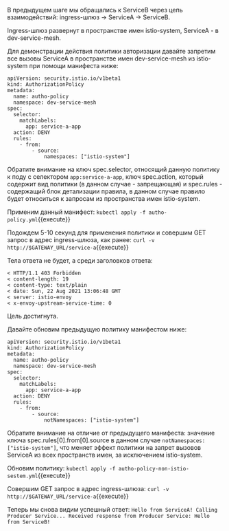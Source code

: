 В предыдущем шаге мы обращались к ServiceB через цепь взаимодействий: ingress-шлюз -> ServiceA -> ServiceB.

Ingress-шлюз развернут в пространстве имен istio-system, ServiceA - в dev-service-mesh.

Для демонстрации действия политики авторизации давайте запретим все вызовы ServiceA в пространстве имен dev-service-mesh из istio-system при помощи манифеста ниже:
```
apiVersion: security.istio.io/v1beta1
kind: AuthorizationPolicy
metadata:
  name: autho-policy
  namespace: dev-service-mesh
spec:
  selector:
    matchLabels:
      app: service-a-app
  action: DENY
  rules:
    - from:
        - source:
            namespaces: ["istio-system"]
```
Обратите внимание на ключ spec.selector, относящий данную политику к поду с селектором `app:service-a-app`, ключ spec.action, который содержит вид политики (в данном случае - запрещающая) и spec.rules - содержащий блок детализации правила, в данном случае правило будет относиться к запросам из пространства имен istio-system.

Применим данный манифест:
`kubectl apply -f autho-policy.yml`{{execute}}

Подождем 5-10 секунд для применения политики и совершим GET запрос в адрес ingress-шлюза, как ранее:
`curl -v http://$GATEWAY_URL/service-a`{{execute}}

Тела ответа не будет, а среди заголовков ответа:
```
< HTTP/1.1 403 Forbidden
< content-length: 19
< content-type: text/plain
< date: Sun, 22 Aug 2021 13:06:48 GMT
< server: istio-envoy
< x-envoy-upstream-service-time: 0
```

Цель достигнута.

Давайте обновим предыдущую политику манифестом ниже:
```
apiVersion: security.istio.io/v1beta1
kind: AuthorizationPolicy
metadata:
  name: autho-policy
  namespace: dev-service-mesh
spec:
  selector:
    matchLabels:
      app: service-a-app
  action: DENY
  rules:
    - from:
        - source:
            notNamespaces: ["istio-system"]
```

Обратите внимание на отличие от предыдущего манифеста: значение ключа spec.rules[0].from[0].source в данном случае `notNamespaces: ["istio-system"]`, что меняет эффект политики на запрет вызовов ServiceA из всех пространств имен, за исключением istio-system.

Обновим политику:
`kubectl apply -f autho-policy-non-istio-sestem.yml`{{execute}}

Совершим GET запрос в адрес ingress-шлюза:
`curl -v http://$GATEWAY_URL/service-a`{{execute}}

Теперь мы снова видим успешный ответ:
`Hello from ServiceA! Calling Producer Service... Received response from Producer Service: Hello from ServiceB!`
